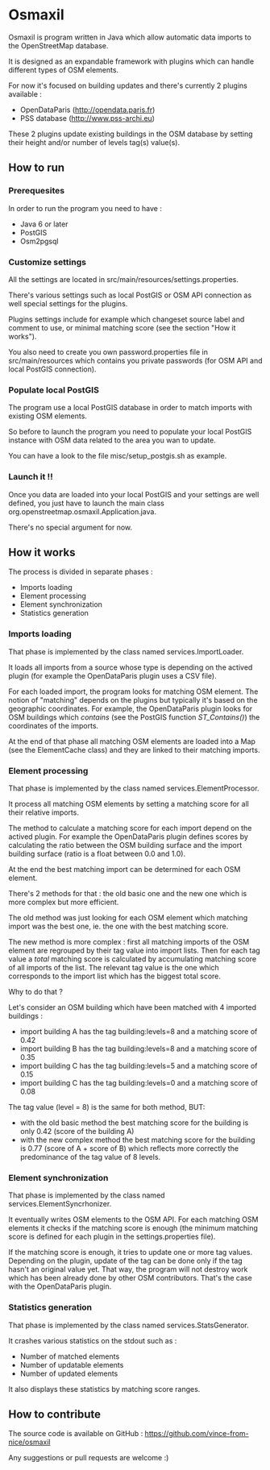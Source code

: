 # Osmaxil #

Osmaxil is program written in Java which allow automatic data imports to the OpenStreetMap database.

It is designed as an expandable framework with plugins which can handle different types of OSM elements.

For now it's focused on building updates and there's currently 2 plugins available :
* OpenDataParis (http://opendata.paris.fr)
* PSS database (http://www.pss-archi.eu)

These 2 plugins update existing buildings in the OSM database by setting their height and/or number of levels tag(s) value(s).

## How to run ##

### Prerequesites ###

In order to run the program you need to have :
* Java 6 or later
* PostGIS
* Osm2pgsql

### Customize settings ###

All the settings are located in src/main/resources/settings.properties.

There's various settings such as local PostGIS or OSM API connection as well special settings for the plugins.

Plugins settings include for example which changeset source label and comment to use, or minimal matching score (see the section "How it works"). 

You also need to create you own password.properties file in src/main/resources which contains you private passwords (for OSM API and local PostGIS connection).

### Populate local PostGIS ###

The program use a local PostGIS database in order to match imports with existing OSM elements.

So before to launch the program you need to populate your local PostGIS instance with OSM data related to the area you wan to update.

You can have a look to the file misc/setup_postgis.sh as example.

### Launch it !! ###

Once you data are loaded into your local PostGIS and your settings are well defined, you just have to launch the main class org.openstreetmap.osmaxil.Application.java. 

There's no special argument for now.

## How it works ##

The process is divided in separate phases :
* Imports loading
* Element processing
* Element synchronization
* Statistics generation

### Imports loading ###

That phase is implemented by the class named services.ImportLoader.

It loads all imports from a source whose type is depending on the actived plugin (for example the OpenDataParis plugin uses a CSV file).

For each loaded import, the program looks for matching OSM element. The notion of "matching" depends on the plugins but typically it's based on the geographic coordinates. For example, the OpenDataParis plugin looks for OSM buildings which *contains* (see the PostGIS function *ST_Contains()*) the coordinates of the imports.  

At the end of that phase all matching OSM elements are loaded into a Map (see the ElementCache class) and they are linked to their matching imports.

### Element processing ###

That phase is implemented by the class named services.ElementProcessor.

It process all matching OSM elements by setting a matching score for all their relative imports. 

The method to calculate a matching score for each import depend on the actived plugin. For example the OpenDataParis plugin defines scores by calculating the ratio between the OSM building surface and the import building surface (ratio is a float between 0.0 and 1.0).

At the end the best matching import can be determined for each OSM element.

There's 2 methods for that : the old basic one and the new one which is more complex but more efficient.

The old method was just looking for each OSM element which matching import was the best one, ie. the one with the best matching score.

The new method is more complex : first all matching imports of the OSM element are regrouped by their tag value into import lists. Then for each tag value a *total* matching score is calculated by accumulating matching score of all imports of the list. The relevant tag value is the one which corresponds to the import list which has the biggest total score.

Why to do that ? 

Let's consider an OSM building which have been matched with 4 imported buildings :
- import building A has the tag building:levels=8 and a matching score of 0.42
- import building B has the tag building:levels=8 and a matching score of 0.35
- import building C has the tag building:levels=5 and a matching score of 0.15
- import building C has the tag building:levels=0 and a matching score of 0.08

The tag value (level = 8) is the same for both method, BUT:
- with the old basic method the best matching score for the building is only 0.42 (score of the building A)
- with the new complex method the best matching score for the building is 0.77 (score of A + score of B) which reflects more correctly the predominance of the tag value of 8 levels.

### Element synchronization ###

That phase is implemented by the class named services.ElementSyncrhonizer.

It eventually writes OSM elements to the OSM API. For each matching OSM elements it checks if the matching score is enough (the minimum matching score is defined for each plugin in the settings.properties file).

If the matching score is enough, it tries to update one or more tag values. Depending on the plugin, update of the tag can be done only if the tag hasn't an original value yet. That way, the program will not destroy work which has been already done by other OSM contributors. That's the case with the OpenDataParis plugin.

### Statistics generation ###

That phase is implemented by the class named services.StatsGenerator.

It crashes various statistics on the stdout such as :
* Number of matched elements
* Number of updatable elements
* Number of updated elements

It also displays these statistics by matching score ranges.


## How to contribute ##

The source code is available on GitHub : https://github.com/vince-from-nice/osmaxil

Any suggestions or pull requests are welcome :)

